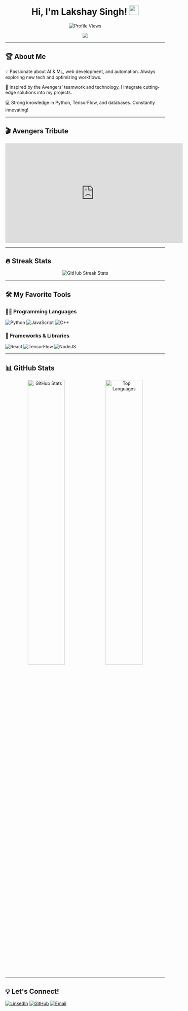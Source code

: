 <h1 align="center">
Hi, I'm Lakshay Singh! <img src="https://media.giphy.com/media/hvRJCLFzcasrR4ia7z/giphy.gif" width="30">
</h1>

<p align="center">
  <img src="https://komarev.com/ghpvc/?username=MrStark65&label=Profile%20Views&color=0e75b6&style=flat" alt="Profile Views" />
</p>

<!-- Typing Animation -->
<p align="center">
  <img src="https://readme-typing-svg.herokuapp.com?lines=AI%20|%20ML%20Enthusiast;Full-Stack%20Developer;Avengers%20Fan%20🔥;Always%20Learning&center=true&width=500&height=50">
</p>

---

## 🏆 About Me

💡 Passionate about AI & ML, web development, and automation. Always exploring new tech and optimizing workflows.

🚀 Inspired by the Avengers' teamwork and technology, I integrate cutting-edge solutions into my projects.

💻 Strong knowledge in Python, TensorFlow, and databases. Constantly innovating!

---

## 🎬 Avengers Tribute

<p align="center">
  <iframe width="560" height="315" src="https://www.youtube.com/embed/TcMBFSGVi1c" frameborder="0" allowfullscreen></iframe>
</p>

---

## 🔥 Streak Stats

<p align="center">
  <img src="https://github-readme-streak-stats.herokuapp.com/?user=MrStark65&theme=monokai-metallian&hide_border=true" alt="GitHub Streak Stats"/>
</p>

---

## 🛠️ My Favorite Tools

### 👨‍💻 Programming Languages
<p>
    <img alt="Python" src="https://img.shields.io/badge/Python-%2314354C.svg?logo=python&logoColor=white">
    <img alt="JavaScript" src="https://img.shields.io/badge/JavaScript-%23F7DF1E.svg?logo=javascript&logoColor=black">
    <img alt="C++" src="https://img.shields.io/badge/C++-%2300599C.svg?logo=c%2B%2B&logoColor=white">
</p>

### 🚀 Frameworks & Libraries
<p>
    <img alt="React" src="https://img.shields.io/badge/React-%2320232a.svg?logo=react&logoColor=%2361DAFB">
    <img alt="TensorFlow" src="https://img.shields.io/badge/TensorFlow-%23FF6F00.svg?logo=TensorFlow&logoColor=white">
    <img alt="NodeJS" src="https://img.shields.io/badge/Node.js-%2343853D.svg?logo=node.js&logoColor=white">
</p>

---

## 📊 GitHub Stats

<p align="center">
  <img src="https://github-readme-stats.vercel.app/api?username=MrStark65&show_icons=true&theme=radical&hide_border=true" width="48%" alt="GitHub Stats" />
  <img src="https://github-readme-stats.vercel.app/api/top-langs/?username=MrStark65&layout=compact&theme=radical&hide_border=true" width="48%" alt="Top Languages" />
</p>

---

## 💡 Let's Connect!

<p>
  <a href="https://www.linkedin.com/in/lakshay-singh-2a7755276"><img alt="LinkedIn" src="https://img.shields.io/badge/LinkedIn-%230077B5.svg?logo=linkedin&logoColor=white"></a>
  <a href="https://github.com/MrStark65"><img alt="GitHub" src="https://img.shields.io/badge/GitHub-181717.svg?logo=github&logoColor=white"></a>
  <a href="mailto:Lakshaysing86.5@gmail.com"><img alt="Email" src="https://img.shields.io/badge/Email-D14836?logo=gmail&logoColor=white"></a>
</p>
